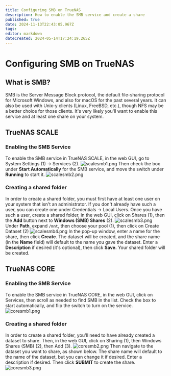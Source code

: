 ```yaml
---
title: Configuring SMB on TrueNAS
description: How to enable the SMB service and create a share
published: true
date: 2024-11-13T22:43:05.967Z
tags: 
editor: markdown
dateCreated: 2024-05-14T17:24:19.265Z
---
```


# Configuring SMB on TrueNAS
## What is SMB?
SMB is the Server Message Block protocol, the default file-sharing protocol for Microsoft Windows, and also for macOS for the past several years.  It can also be used with Unix-y clients (Linux, FreeBSD, etc.), though NFS may be a better choice for those clients.  It's very likely you'll want to enable this service and at least one share on your system.

## TrueNAS SCALE
### Enabling the SMB Service
To enable the SMB service in TrueNAS SCALE, in the web GUI, go to System Settings (1) -> Services (2).
![scalesmb1.png](/configuration/scalesmb1.png)
Then check the box under **Start Automatically** for the SMB service, and move the switch under **Running** to start it.
![scalesmb2.png](/configuration/scalesmb2.png)
### Creating a shared folder
In order to create a shared folder, you must first have at least one user on your system that isn't an administrator.  If you don't already have such a user, you can create one under Credentials -> Local Users.  Once you have such a user, create a shared folder, in the web GUI, click on Shares (1), then the **Add** button next to **Windows (SMB) Shares** (2).
![scalesmb3.png](/configuration/scalesmb3.png)
Under **Path**, expand `/mnt`, then choose your pool (1), then click on Create Dataset (2)
![scalesmb4.png](/configuration/scalesmb4.png)
In the pop-up window, enter a name for the share, then click **Create**.  The dataset will be created, and the share name (in the **Name** field) will default to the name you gave the dataset.  Enter a **Description** if desired (it's optional), then click **Save.**  Your shared folder will be created.

## TrueNAS CORE
### Enabling the SMB Service
To enable the SMB service in TrueNAS CORE, in the web GUI, click on Services, then scroll as needed to find SMB in the list.  Check the box to start automatically, and flip the switch to turn on the service.
![coresmb1.png](/configuration/coresmb1.png)
### Creating a shared folder
In order to create a shared folder, you'll need to have already created a dataset to share.  Then, in the web GUI, click on Sharing (1), then Windows Shares (SMB) (2), then Add (3).
![coresmb2.png](/configuration/coresmb2.png)
Then navigate to the dataset you want to share, as shown below.  The share name will default to the name of the dataset, but you can change it if desired.  Enter a description if desired.  Then click **SUBMIT** to create the share.
![coresmb3.png](/configuration/coresmb3.png)